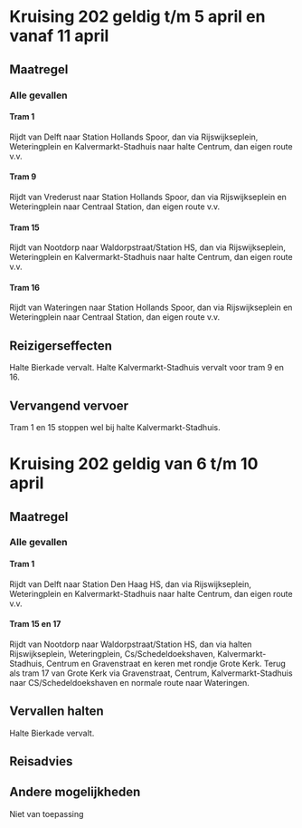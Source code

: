 # Kruising 202 geldig t/m 5 april en vanaf 11 april 
## Maatregel
### Alle gevallen

#### Tram 1
Rijdt van Delft naar Station Hollands Spoor, dan via Rijswijkseplein, Weteringplein en Kalvermarkt-Stadhuis naar halte Centrum, dan eigen route v.v. 

#### Tram 9
Rijdt van Vrederust naar Station Hollands Spoor, dan via Rijswijkseplein en Weteringplein naar Centraal Station, dan eigen route v.v. 

#### Tram 15
Rijdt van Nootdorp naar Waldorpstraat/Station HS, dan via Rijswijkseplein, Weteringplein en Kalvermarkt-Stadhuis naar halte Centrum, dan eigen route v.v. 

#### Tram 16
Rijdt van Wateringen naar Station Hollands Spoor, dan via Rijswijkseplein en Weteringplein naar Centraal Station, dan eigen route v.v.

## Reizigerseffecten
Halte Bierkade vervalt.
Halte Kalvermarkt-Stadhuis vervalt voor tram 9 en 16. 

## Vervangend vervoer
Tram 1 en 15 stoppen wel bij halte Kalvermarkt-Stadhuis.

# Kruising 202 geldig van 6 t/m 10 april 
## Maatregel
### Alle gevallen

#### Tram 1
Rijdt van Delft naar Station Den Haag HS, dan via Rijswijkseplein, Weteringplein en Kalvermarkt-Stadhuis naar halte Centrum, dan eigen route v.v. 

#### Tram 15 en 17
Rijdt van Nootdorp naar Waldorpstraat/Station HS, dan via halten Rijswijkseplein, Weteringplein, Cs/Schedeldoekshaven, Kalvermarkt-Stadhuis, Centrum en Gravenstraat en keren met rondje Grote Kerk. Terug als tram 17 van Grote Kerk via Gravenstraat, Centrum, Kalvermarkt-Stadhuis naar CS/Schedeldoekshaven en normale route naar Wateringen. 

## Vervallen halten
Halte Bierkade vervalt.

## Reisadvies

## Andere mogelijkheden
Niet van toepassing

